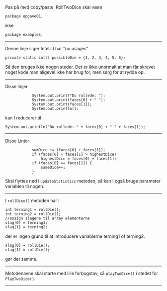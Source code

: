 Pas på med copy/paste, RollTwoDice skal være 

    package opgave01;

ikke 

    package examples;

---
Denne linje siger IntelliJ har "no usages"

    private static int[] possibleDie = {1, 2, 3, 4, 5, 6};

Så den bruges ikke nogen steder. Det er ikke unormalt at man får skrevet noget kode man aligevel ikke har brug for, 
men sørg for at rydde op. 

---
Disse linjer 

```
            System.out.print("Du rullede: ");
            System.out.print(faces[0] + " ");
            System.out.print(faces[1]);
            System.out.println();

```
kan I reducerer til 

    System.out.println("Du rullede: " + faces[0] + " " + faces[1]);

---
Disse Linjer

```
            sumDice += (faces[0] + faces[1]);
            if (faces[0] + faces[1] > highestDice)
                highestDice = faces[0] + faces[1];
            if (faces[0] == faces[1]) {
                sameDice++;
            }
```

Skal flyttes ned i `updateStatistics` metoden, så kan I også bruge parameter variablen til nogen.

---
I `rollDice()` metoden har I

    int terning1 = rollDie();
    int terning2 = rollDie();
    //assign slagene til array elementerne
    slag[0] = terning1;
    slag[1] = terning2;

der er ingen grund til at introducere variablerne terning1 of terning2.

    slag[0] = rollDie();
    slag[1] = rollDie();

gør det samme.

---
Metodenavne skal starte med lille forbogstav, så `playTwoDice()` i stedet for `PlayTwoDice()`.

---

